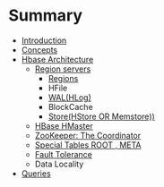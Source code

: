 # Summary

* [Introduction](README.md)
* [Concepts](concepts.md)
* [Hbase Architecture](hbase-architecture.md)
  * [Region servers](hbase-architecture/region-servers.md)
    * [Regions](hbase-architecture/region-servers/regions.md)
    * HFile
    * [WAL\(HLog\)](hbase-architecture/region-servers/hlog.md)
    * BlockCache
    * [Store\(HStore OR Memstore\)\)](hbase-architecture/region-servers/storehstore-or-memstore.md)
  * [HBase HMaster](hbase-architecture/hbase-hmaster.md)
  * [ZooKeeper: The Coordinator](hbase-architecture/zookeeper-the-coordinator.md)
  * [Special Tables ROOT , META](hbase-architecture/special-tables-root-meta.md)
  * [Fault Tolerance](hbase-architecture/fault-tolerance.md)
  * Data Locality
* [Queries](queries.md)

